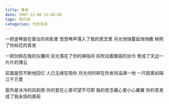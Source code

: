 ```yaml
---
title: 青发
date: 2007-12-08 15:48:08
tags: 现代诗
categories: 为你写诗
---
```

一把竖琴放在窗台的帘影里
悠悠琴声落入了我的思念里
月光悄悄蔓延悄悄撒
映照了你如花的青发
<!-- more -->
一把剑佩在我的左腰间
目光落在了你的弹指间
风吹动着飘摇的丝巾
卷成了天边一片片的薄云

前面是剪不断地回忆
人已无缘在陪你
月光何时碎在你发间溢满一地
一尺距离如隔江千万里

窗外是冰冷的风和雨
你的爱在心里可望不可即
我的思念藏心里小心翼翼
你的青发成了我永恒的美丽